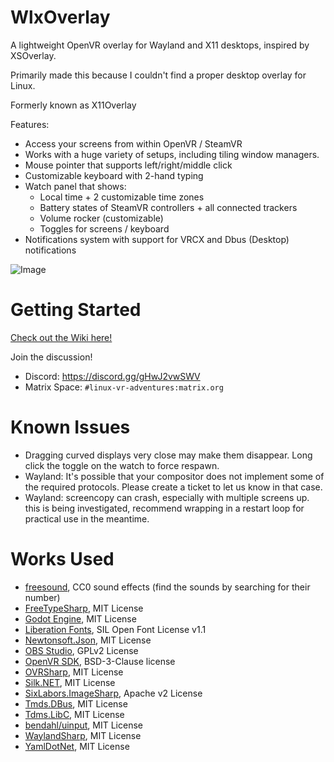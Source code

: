 # WlxOverlay
A lightweight OpenVR overlay for Wayland and X11 desktops, inspired by XSOverlay.

Primarily made this because I couldn't find a proper desktop overlay for Linux.

Formerly known as X11Overlay

Features:
- Access your screens from within OpenVR / SteamVR
- Works with a huge variety of setups, including tiling window managers.
- Mouse pointer that supports left/right/middle click
- Customizable keyboard with 2-hand typing
- Watch panel that shows:
  - Local time + 2 customizable time zones
  - Battery states of SteamVR controllers + all connected trackers 
  - Volume rocker (customizable)
  - Toggles for screens / keyboard
- Notifications system with support for VRCX and Dbus (Desktop) notifications

![Image](https://github.com/galister/X11Overlay/blob/github/screenshot2.jpeg?raw=true)

# Getting Started

[Check out the Wiki here!](https://github.com/galister/X11Overlay/wiki/Getting-Started)

Join the discussion!
- Discord: https://discord.gg/gHwJ2vwSWV
- Matrix Space: `#linux-vr-adventures:matrix.org`

# Known Issues
- Dragging curved displays very close may make them disappear. Long click the toggle on the watch to force respawn.
- Wayland: It's possible that your compositor does not implement some of the required protocols. Please create a ticket to let us know in that case.
- Wayland: screencopy can crash, especially with multiple screens up. this is being investigated, recommend wrapping in a restart loop for practical use in the meantime.

# Works Used
- [freesound](https://freesound.org/), CC0 sound effects (find the sounds by searching for their number)
- [FreeTypeSharp](https://github.com/ryancheung/FreeTypeSharp), MIT License
- [Godot Engine](https://github.com/godotengine/godot), MIT License
- [Liberation Fonts](https://github.com/liberationfonts/liberation-fonts), SIL Open Font License v1.1
- [Newtonsoft.Json](https://github.com/JamesNK/Newtonsoft.Json), MIT License
- [OBS Studio](https://github.com/obsproject/obs-studio), GPLv2 License
- [OpenVR SDK](https://github.com/ValveSoftware/openvr), BSD-3-Clause license
- [OVRSharp](https://github.com/OVRTools/OVRSharp), MIT License
- [Silk.NET](https://github.com/dotnet/Silk.NET), MIT License
- [SixLabors.ImageSharp](https://github.com/SixLabors/ImageSharp), Apache v2 License
- [Tmds.DBus](https://github.com/tmds/Tmds.DBus), MIT License
- [Tdms.LibC](https://github.com/tmds/Tmds.LibC), MIT License
- [bendahl/uinput](https://github.com/bendahl/uinput), MIT License
- [WaylandSharp](https://github.com/X9VoiD/WaylandSharp), MIT License
- [YamlDotNet](SixLabors/ImageSharp), MIT License
